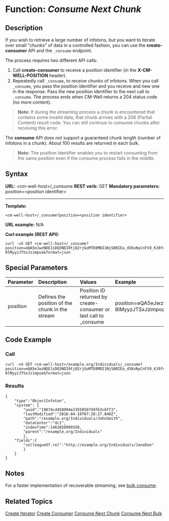 # Function: *Consume Next Chunk* #

## Description ##
If you wish to retrieve a large number of infotons, but you want to iterate over small "chunks" of data in a controlled fashion, you can use the **create-consumer** API and the `_consume` endpoint. 

The process requires two different API calls:
1. Call **create-consumer** to receive a position identifier (in the **X-CM-WELL-POSITION** header).
2. Repeatedly call `_consume`, to receive chunks of infotons. When you call `_consume`, you pass the position identifier and you receive and new one in the response. Pass the new position identifier to the next call to `_consume`. The process ends when CM-Well returns a 204 status code (no more content).

>**Note:** If during the streaming process a chunk is encountered that contains some invalid data, that chunk arrives with a 206 (Partial Content) result code. You can still continue to consume chunks after receiving this error.

The **consume** API does not support a guaranteed chunk length (number of infotons in a chunk). About 100 results are returned in each bulk.

>**Note:** The position identifier enables you to restart consuming from the same position even if the consume process fails in the middle.

## Syntax ##

**URL:** \<cm-well-host\>/_consume
**REST verb:** GET
**Mandatory parameters:** position=\<position identifier\>

----------

**Template:**

    <cm-well-host>/_consume?position=<position identifier>

**URL example:** N/A

**Curl example (REST API):**

    curl -vX GET <cm-well-host>/_consume?position=eQA5eJwzNDE1sDQ3NDI0tjQ2rjGoMTE0MDI1NjS0BIEa_dSKxNyCnFS9_KJ0fc-8lMyyzJTSxJzimpoa&format=json

## Special Parameters ##

Parameter | Description&nbsp;&nbsp;&nbsp;&nbsp;&nbsp;&nbsp; | Values&nbsp;&nbsp;&nbsp;&nbsp;&nbsp;&nbsp;&nbsp;&nbsp;&nbsp;&nbsp; | Example
:----------|:-------------|:--------|:---------
position | Defines the position of the chunk in the stream |  Position ID returned by create-consumer or last call to _consume | position=eQA5eJwzNDE1sDQ3NDI0tjQ2rjGoMTE0MDI1NjS0BIEa_dSKxNyCnFS9_KJ0fc-8lMyyzJTSxJzimpoa

## Code Example ##

### Call ###

    curl -vX GET <cm-well-host>/example.org/Individuals/_consume?position=eQA5eJwzNDE1sDQ3NDI0tjQ2rjGoMTE0MDI1NjS0BIEa_dSKxNyCnFS9_KJ0fc-8lMyyzJTSxJzimpoa&format=json

### Results ###

    {
    	"type":"ObjectInfoton",	
    	"system": {
    		"uuid":"19074cd458994e2355058749f63c6ff3",
    		"lastModified":"2016-04-19T07:28:27.840Z",
    		"path":"/example.org/Individuals/JohnSmith",
    		"dataCenter":"dc1",
    		"indexTime":1461050909358,
    		"parent":"/example.org/Individuals"
    		},
    	"fields":{
    		"colleagueOf.rel":"http://example.org/Individuals/JaneDoe"
    		}
    	}
    }

## Notes ##

For a faster implementation of recoverable streaming, see [bulk consume](API.Stream.ConsumeNextBulk.md).

## Related Topics ##
[Create Iterator](API.Stream.CreateIterator.md)
[Create Consumer](API.Stream.CreateConsumer.md)
[Consume Next Chunk](API.Stream.ConsumeNextChunk.md)
[Consume Next Bulk](API.Stream.ConsumeNextBulk.md)



